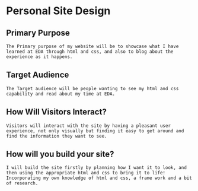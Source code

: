# Personal Site Design

## Primary Purpose
    The Primary purpose of my website will be to showcase what I have learned at EDA through html and css, and also to blog about the experience as it happens.

## Target Audience
    The Target audience will be people wanting to see my html and css capability and read about my time at EDA.


## How Will Visitors Interact?
    Visitors will interact with the site by having a pleasant user experience, not only visually but finding it easy to get around and find the information they want to see.


## How will you build your site?
    I will build the site firstly by planning how I want it to look, and then using the appropriate html and css to bring it to life! Incorporating my own knowledge of html and css, a frame work and a bit of research.
